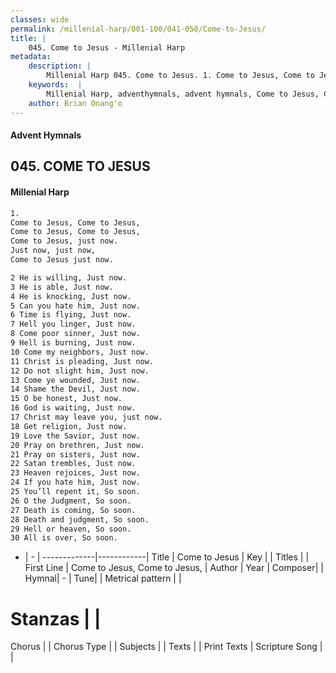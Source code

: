 ```yaml
---
classes: wide
permalink: /millenial-harp/001-100/041-050/Come-to-Jesus/
title: |
    045. Come to Jesus - Millenial Harp
metadata:
    description: |
        Millenial Harp 045. Come to Jesus. 1. Come to Jesus, Come to Jesus, Come to Jesus, Come to Jesus, Come to Jesus, just now. Just now, just now, Come to Jesus just now.
    keywords:  |
        Millenial Harp, adventhymnals, advent hymnals, Come to Jesus, Come to Jesus, Come to Jesus, . 
    author: Brian Onang'o
---
```

#### Advent Hymnals
## 045. COME TO JESUS
####  Millenial Harp
```txt
1. 
Come to Jesus, Come to Jesus, 
Come to Jesus, Come to Jesus, 
Come to Jesus, just now. 
Just now, just now, 
Come to Jesus just now.

2 He is willing, Just now. 
3 He is able, Just now. 
4 He is knocking, Just now. 
5 Can you hate him, Just now. 
6 Time is flying, Just now. 
7 Hell you linger, Just now. 
8 Come poor sinner, Just now. 
9 Hell is burning, Just now. 
10 Come my neighbors, Just now. 
11 Christ is pleading, Just now. 
12 Do not slight him, Just now. 
13 Come ye wounded, Just now. 
14 Shame the Devil, Just now. 
15 O be honest, Just now. 
16 God is waiting, Just now. 
17 Christ may leave you, just now. 
18 Get religion, Just now. 
19 Love the Savior, Just now. 
20 Pray on brethren, Just now. 
21 Pray on sisters, Just now. 
22 Satan trembles, Just now. 
23 Heaven rejoices, Just now. 
24 If you hate him, Just now. 
25 You’ll repent it, So soon. 
26 O the Judgment, So soon. 
27 Death is coming, So soon. 
28 Death and judgment, So soon. 
29 Hell or heaven, So soon. 
30 All is over, So soon.
```
- |   -  |
-------------|------------|
Title | Come to Jesus |
Key |  |
Titles |  |
First Line | Come to Jesus, Come to Jesus,  |
Author | 
Year | 
Composer|  |
Hymnal|  - |
Tune|  |
Metrical pattern | |
# Stanzas |  |
Chorus |  |
Chorus Type |  |
Subjects |  |
Texts |  |
Print Texts | 
Scripture Song |  |
    
